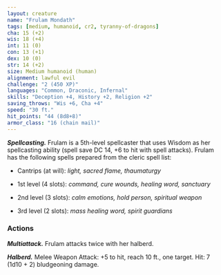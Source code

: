 ```yaml
---
layout: creature
name: "Frulam Mondath"
tags: [medium, humanoid, cr2, tyranny-of-dragons]
cha: 15 (+2)
wis: 18 (+4)
int: 11 (0)
con: 13 (+1)
dex: 10 (0)
str: 14 (+2)
size: Medium humanoid (human)
alignment: lawful evil
challenge: "2 (450 XP)"
languages: "Common, Draconic, Infernal"
skills: "Deception +4, History +2, Religion +2"
saving_throws: "Wis +6, Cha +4"
speed: "30 ft."
hit_points: "44 (8d8+8)"
armor_class: "16 (chain mail)"
---
```


***Spellcasting.*** Frulam is a 5th-level spellcaster that uses Wisdom as her spellcasting ability (spell save DC 14, +6 to hit with spell attacks). Frulam has the following spells prepared from the cleric spell list:

* Cantrips (at will): <i>light, sacred flame, thaumaturgy</i>

* 1st level (4 slots): <i>command, cure wounds, healing word, sanctuary</i>

* 2nd level (3 slots): <i>calm emotions, hold person, spiritual weapon</i>

* 3rd level (2 slots): <i>mass healing word, spirit guardians</i>

### Actions

***Multiattack.*** Frulam attacks twice with her halberd.

***Halberd.*** Melee Weapon Attack: +5 to hit, reach 10 ft., one target. Hit: 7 (1d10 + 2) bludgeoning damage.
